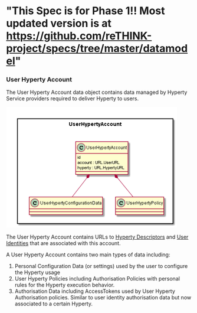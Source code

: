 "This Spec is for Phase 1!! Most updated version is at https://github.com/reTHINK-project/specs/tree/master/datamodel" 
==========
### User Hyperty Account

The User Hyperty Account data object contains data managed by Hyperty Service providers required to deliver Hyperty to users.

![User Hyperty Account Data Object Model](User-Hyperty-Account-Data-Object-Model.png)

The User Hyperty Account contains URLs to [Hyperty Descriptors](../hyperty-catalogue/readme.md) and [User Identities](../user-identity/readme.md) that are associated with this account.

A User Hyperty Account contains two main types of data including:

1. Personal Configuration Data (or settings) used by the user to configure the Hyperty usage
1. User Hyperty Policies including Authorisation Policies with personal rules for the Hyperty execution behavior.
1. Authorisation Data including AccessTokens used by User Hyperty Authorisation policies. Similar to user identity authorisation data but now associated to a certain Hyperty.
